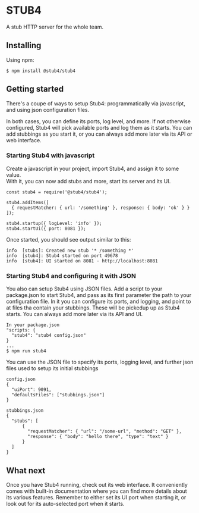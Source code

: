 # STUB4

A stub HTTP server for the whole team.

## Installing

Using npm:

`$ npm install @stub4/stub4`

## Getting started

There's a coupe of ways to setup Stub4: programmatically via javascript, and using json configuration files.

In both cases, you can define its ports, log level, and more. If not otherwise configured, Stub4 will pick available ports and log them as it starts. You can add stubbings as you start it, or you can always add more later via its API or web interface.

### Starting Stub4 with javascript

Create a javascript in your project, import Stub4, and assign it to some value.  
With it, you can now add stubs and more, start its server and its UI.

```
const stub4 = require('@stub4/stub4');

stub4.addItems([
  { requestMatcher: { url: '/something' }, response: { body: 'ok' } }
]);

stub4.startup({ logLevel: 'info' });
stub4.startUi({ port: 8081 });
```

Once started, you should see output similar to this:

```
info  [stubs]: Created new stub '* /something *'
info  [stub4]: Stub4 started on port 49678
info  [stub4]: UI started on 8081 - http://localhost:8081
```

### Starting Stub4 and configuring it with JSON

You also can setup Stub4 using JSON files. Add a script to your package.json to start Stub4, and pass as its first parameter the path to your configuration file. In it you can configure its ports, and logging, and point to at files tha contain your stubbings. These will be pickedup up as Stub4 starts. You can always add more later via its API and UI.

```
In your package.json
"scripts: {
  "stub4": "stub4 config.json"
}
...
$ npm run stub4
```

You can use the JSON file to specify its ports, logging level, and further json files used to setup its initial stubbings

```
config.json
{
  "uiPort": 9091,
  "defaultsFiles": ["stubbings.json"]
}

stubbings.json
{
  "stubs": [
      {
        "requestMatcher": { "url": "/some-url", "method": "GET" },
        "response": { "body": "hello there", "type": "text" }
      }
  ]
}
```

## What next

Once you have Stub4 running, check out its web interface. It conveniently comes with built-in documentation where you can find more details about its various features. Remember to either set its UI port when starting it, or look out for its auto-selected port when it starts.
